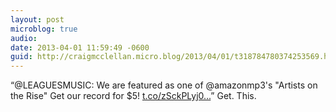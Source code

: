 ```yaml
---
layout: post
microblog: true
audio: 
date: 2013-04-01 11:59:49 -0600
guid: http://craigmcclellan.micro.blog/2013/04/01/t318784780374253569.html
---
```

“@LEAGUESMUSIC: We are featured as one of @amazonmp3's "Artists on the Rise" Get our record for $5! 
[t.co/zSckPLyj0...](http://t.co/zSckPLyj0X)” Get. This.
